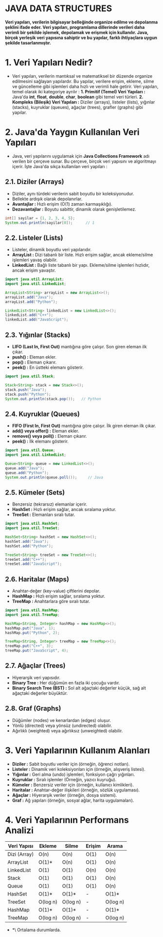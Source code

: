 # JAVA DATA STRUCTURES

**Veri yapıları, verilerin bilgisayar belleğinde organize edilme ve depolanma şeklini ifade eder. Veri yapıları, programlama dillerinde verileri daha verimli bir şekilde işlemek, depolamak ve erişmek için kullanılır. Java, birçok yerleşik veri yapısına sahiptir ve bu yapılar, farklı ihtiyaçlara uygun şekilde tasarlanmıştır.**

# 1. Veri Yapıları Nedir?

* Veri yapıları, verilerin mantıksal ve matematiksel bir düzende organize edilmesini sağlayan yapılardır. Bu yapılar, verilere erişim, ekleme, silme ve güncelleme gibi işlemleri daha hızlı ve verimli hale getirir. Veri yapıları, temel olarak iki kategoriye ayrılır :
  **1. Primitif (Temel) Veri Yapıları :** Java'da **int**, **float**, **double**, **char**, **boolean** gibi temel veri türleri.
  **2. Kompleks (Bileşik) Veri Yapıları :** Diziler (arrays), listeler (lists), yığınlar (stacks), kuyruklar (queues), ağaçlar (trees), grafler (graphs) gibi yapılar.


# 2. Java'da Yaygın Kullanılan Veri Yapıları

* Java, veri yapılarını uygulamak için **Java Collections Framework** adı verilen bir çerçeve sunar. Bu çerçeve, birçok veri yapısını ve algoritmayı içerir. İşte Java'da sıkça kullanılan veri yapıları :

## 2.1. Diziler (Arrays)

* Diziler, aynı türdeki verilerin sabit boyutlu bir koleksiyonudur.
* Bellekte ardışık olarak depolanırlar.
* **Avantajlar :** Hızlı erişim (O(1) zaman karmaşıklığı).
* **Dezavantajlar :** Boyutu sabittir, dinamik olarak genişletilemez.

```java
int[] sayilar = {1, 2, 3, 4, 5};
System.out.println(sayilar[0]);      // 1
```

## 2.2. Listeler (Lists)

* Listeler, dinamik boyutlu veri yapılarıdır.
* **ArrayList :** Dizi tabanlı bir liste. Hızlı erişim sağlar, ancak ekleme/silme işlemleri yavaş olabilir.
* **LinkedList :** Bağlı liste tabanlı bir yapı. Ekleme/silme işlemleri hızlıdır, ancak erişim yavaştır.

```java
import java.util.ArrayList;
import java.util.LinkedList;

ArrayList<String> arrayList = new ArrayList<>();
arrayList.add("Java");
arrayList.add("Python");

LinkedList<String> linkedList = new LinkedList<>();
linkedList.add("C++");
linkedList.add("JavaScript");
```

## 2.3. Yığınlar (Stacks)

* **LIFO (Last In, First Out)** mantığına göre çalışır. Son giren eleman ilk çıkar.
* **push() :** Eleman ekler.
* **pop() :** Eleman çıkarır.
* **peek() :** En üstteki elemanı gösterir.

```java
import java.util.Stack;

Stack<String> stack = new Stack<>();
stack.push("Java");
stack.push("Python");
System.out.println(stack.pop());   // Python
```

## 2.4. Kuyruklar (Queues)

* **FIFO (First In, First Out)** mantığına göre çalışır. İlk giren eleman ilk çıkar.
* **add() veya offer() :** Eleman ekler.
* **remove() veya poll() :** Eleman çıkarır.
* **peek() :** İlk elemanı gösterir.

```java
import java.util.Queue;
import java.util.LinkedList;

Queue<String> queue = new LinkedList<>();
queue.add("Java");
queue.add("Python");
System.out.println(queue.poll());     // Java
```

## 2.5. Kümeler (Sets)

* Benzersiz (tekrarsız) elemanlar içerir.
* **HashSet :** Hızlı erişim sağlar, ancak sıralama yoktur.
* **TreeSet :** Elemanları sıralı tutar.

```java
import java.util.HashSet;
import java.util.TreeSet;

HashSet<String> hashSet = new HashSet<>();
hashSet.add("Java");
hashSet.add("Python");

TreeSet<String> treeSet = new TreeSet<>();
treeSet.add("C++");
treeSet.add("JavaScript");
```

## 2.6. Haritalar (Maps)

* Anahtar-değer (key-value) çiftlerini depolar.
* **HashMap :** Hızlı erişim sağlar, sıralama yoktur.
* **TreeMap :** Anahtarlara göre sıralı tutar.

```java
import java.util.HashMap;
import java.util.TreeMap;

HashMap<String, Integer> hashMap = new HashMap<>();
hashMap.put("Java", 1);
hashMap.put("Python", 2);

TreeMap<String, Integer> treeMap = new TreeMap<>();
treeMap.put("C++", 3);
treeMap.put("JavaScript", 4);
```

## 2.7. Ağaçlar (Trees)

* Hiyerarşik veri yapısıdır.
* **Binary Tree :** Her düğümün en fazla iki çocuğu vardır.
* **Binary Search Tree (BST) :** Sol alt ağaçtaki değerler küçük, sağ alt ağaçtaki değerler büyüktür.

## 2.8. Graf (Graphs)

* Düğümler (nodes) ve kenarlardan (edges) oluşur.
* Yönlü (directed) veya yönsüz (undirected) olabilir.
* Ağırlıklı (weighted) veya ağırlıksız (unweighted) olabilir.


# 3. Veri Yapılarının Kullanım Alanları

* **Diziler :** Sabit boyutlu veriler için (örneğin, öğrenci notları).
* **Listeler :** Dinamik veri koleksiyonları için (örneğin, alışveriş listesi).
* **Yığınlar :** Geri alma (undo) işlemleri, fonksiyon çağrı yığınları.
* **Kuyruklar :** Sıralı işlemler (Örneğin, yazıcı kuyruğu).
* **Kümeler :** Benzersiz veriler için (örneğin, kullanıcı kimlikleri).
* **Haritalar :** Anahtar-değer ilişkileri (örneğin, sözlük uygulaması).
* **Ağaçlar :** Hiyerarşik veriler (örneğin, dosya sistemi).
* **Graf :** Ağ yapıları (örneğin, sosyal ağlar, harita uygulamaları).


# 4. Veri Yapılarının Performans Analizi

| **Veri Yapısı** | **Ekleme** | **Silme** | **Erişim** | **Arama** |
|--|--|--|--|--|
| Dizi (Array)	| O(n) |	O(n)	| O(1) |	O(n) |
| ArrayList	| O(1)* |	O(n) |	O(1)	| O(n) |
| LinkedList |	O(1) |	O(1) |	O(n) |	O(n) |
| Stack |	O(1) |	O(1) |	O(1) |	O(n) |
| Queue	| O(1)	| O(1)	| O(1)	| O(n) |
| HashSet	| O(1)*	| O(1)*	| -	| O(1)* |
| TreeSet	| O(log n) |	O(log n)	| -	| O(log n) |
| HashMap	| O(1)*	| O(1)*	| -	| O(1)* |
| TreeMap	| O(log n) |	O(log n)	| -	| O(log n) |

* *\ Ortalama durumlarda.





















